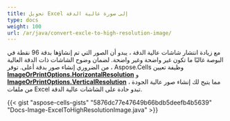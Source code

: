 ```yaml
---
title: تحويل Excel إلى صورة عالية الدقة
type: docs
weight: 100
url: /ar/java/convert-excle-to-high-resolution-image/
---
```


مع زيادة انتشار شاشات عالية الدقة ، يبدو أن الصور التي تم إنشاؤها بدقة 96 نقطة في البوصة غالبًا ما تكون غير واضحة وغير واضحة. لضمان وضوح الشاشات ذات الدقة العالية ، من الضروري إنشاء صور بدقة أعلى. توفر Aspose.Cells وظيفة تعيين [**ImageOrPrintOptions.HorizontalResolution**](https://reference.aspose.com/cells/java/com.aspose.cells/imageorprintoptions/#setHorizontalResolution-int-) و [**ImageOrPrintOptions.VerticalResolution**](https://reference.aspose.com/cells/java/com.aspose.cells/imageorprintoptions/#setVerticalResolution-int-) ، مما يتيح لك إنشاء صور عالية الجودة من ملفات Excel تبدو حادة على الشاشات عالية الدقة.

{{< gist "aspose-cells-gists" "5876dc77e47649b66bdb5deefb4b5639" "Docs-Image-ExcelToHighResolutionImage.java" >}}

